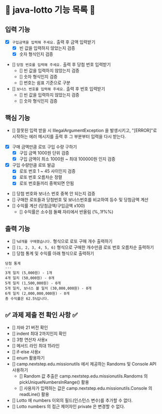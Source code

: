 # 📝 java-lotto 기능 목록 📝

## 입력 기능

- [x] `구입금액을 입력해 주세요.` 출력 후 금액 입력받기
    - [x] 빈 값을 입력하지 않았는지 검증
    - [x] 숫자 형식인지 검증
- [] `당첨 번호를 입력해 주세요.` 출력 후 당첨 번호 입력받기
    - [] 빈 값을 입력하지 않았는지 검증
    - [] 숫자 형식인지 검증
    - [] 번호는 쉼표 기준으로 구분
- [] `보너스 번호를 입력해 주세요.` 출력 후 번호 입력받기
    - [] 빈 값을 입력하지 않았는지 검증
    - [] 숫자 형식인지 검증

## 핵심 기능

- [] 잘못된 입력 받을 시 IllegalArgumentException 을 발생시키고,
  "[ERROR]"로 시작하는 에러 메시지를 출력 후 그 부분부터 입력을 다시 받는다.
- [x] 구매 금액만큼 로또 구입 수량 구하기
    - [x] 구입 금액 1000원 단위 검증
    - [x] 구입 금액이 최소 1000원 ~ 최대 100000원 인지 검증
- [x] 구입 수량만큼 로또 발급
    - [x] 로또 번호 1 ~ 45 사이인지 검증
    - [x] 로또 번호 오름차순 정렬
    - [x] 로또 번호들끼리 중복되면 안됨
- [] 당첨 번호와 보너스 번호 중복 안 되는지 검증
- [] 구매한 로또들과 당첨번호 및 보너스번호를 비교하여 등수 및 당첨금액 계산
- [] 수익률 계산 (당첨금액/구입금액 x100)
    - [] 수익률은 소수점 둘째 자리에서 반올림 (%,.1f%%)

## 출력 기능

- [] `%d개를 구매했습니다.` 형식으로 로또 구매 개수 출력하기
- [] `[1, 2, 3, 4, 5, 6]` 형식으로 구매한 개수만큼 로또 번호 오름차순 출력하기
- [] 당첨 통계 및 수익률 아래 형식으로 출력하기

```
당첨 통계
---
3개 일치 (5,000원) - 1개
4개 일치 (50,000원) - 0개
5개 일치 (1,500,000원) - 0개
5개 일치, 보너스 볼 일치 (30,000,000원) - 0개
6개 일치 (2,000,000,000원) - 0개
총 수익률은 62.5%입니다.
```

## ✅ 과제 제출 전 확인 사항 ✅

- [] 자바 21 버전 확인
- [] indent 최대 2까지인지 확인
- [] 3항 연산자 사용x
- [] 메서드 라인 최대 15라인
- [] if-else 사용x
- [] enum 활용하기
- [] camp.nextstep.edu.missionutils 에서 제공하는 Randoms 및 Console API 사용하기
    - [] Random 값 추출은 camp.nextstep.edu.missionutils.Randoms 의 pickUniqueNumbersInRange() 활용
    - [] 사용자가 입력하는 값은 camp.nextstep.edu.missionutils.Console 의 readLine() 활용
- [] Lotto 에 numbers 이외의 필드(인스턴스 변수)를 추가할 수 없다.
- [] Lotto numbers 의 접근 제어자인 private 은 변경할 수 없다.